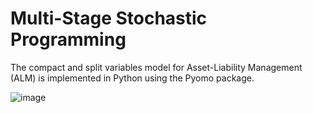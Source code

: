 # Multi-Stage Stochastic Programming
The compact and split variables model for Asset-Liability Management (ALM) is implemented in Python using the Pyomo package.

![image](https://github.com/alireza-bakhshifar/Multi-Stage-Stochastic-Programming/assets/59390030/65712385-8e67-4261-8c46-bab19d1b63e1)

